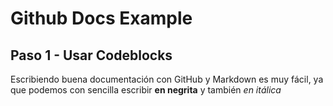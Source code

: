 # Github Docs Example
## Paso 1 - Usar Codeblocks

Escribiendo buena documentación con GitHub y Markdown es muy fácil, ya que podemos con sencilla escribir **en negrita** y también  *en itálica*

 
